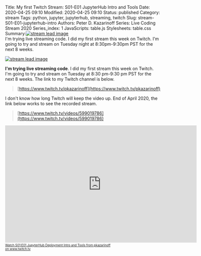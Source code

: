 Title: My first Twitch Stream: S01-E01 JupyterHub Intro and Tools
Date: 2020-04-25 09:10
Modified: 2020-04-25 09:10
Status: published
Category: stream
Tags: python, jupyter, jupyterhub, streaming, twitch
Slug: stream-S01-E01-jupyterhub-intro
Authors: Peter D. Kazarinoff
Series: Live Coding Stream 2020
Series_index: 1
JavaScripts: table.js
Stylesheets: table.css
Summary:[![stream lead image]({static}/posts/stream/images/stream_lead_image.png)]({filename}/posts/stream/stream-2020-S01-E01.md)<br>I'm trying live streaming code. I did my first stream this week on Twitch. I'm going to try and stream on Tuesday night at 8:30pm-9:30pm PST for the next 8 weeks.

[![stream lead image]({static}/posts/stream/images/stream_lead_image.png)](https://www.twitch.tv/videos/599019786)

**I'm trying live streaming code**. I did my first stream this week on Twitch. I'm going to try and stream on Tuesday at 8:30 pm-9:30 pm PST for the next 8 weeks. The link to my Twitch channel is below.

 > [https://www.twitch.tv/pkazarinoff](https://www.twitch.tv/pkazarinoff)

I don't know how long Twitch will keep the video up. End of April 2020, the link below works to see the recorded stream.

 > [https://www.twitch.tv/videos/599019786](https://www.twitch.tv/videos/599019786)

<iframe src="https://player.twitch.tv/?autoplay=false&t=00h04m48s&video=v599019786" frameborder="0" allowfullscreen="true" scrolling="no" height="378" width="620"></iframe><a href="https://www.twitch.tv/videos/599019786?t=00h04m46s&tt_content=text_link&tt_medium=vod_embed" style="padding:2px 0px 4px; display:block; width:345px; font-weight:normal; font-size:10px; text-decoration:underline;">Watch S01:E01 JupyterHub Deployment Intro and Tools from pkazarinoff on www.twitch.tv</a>

